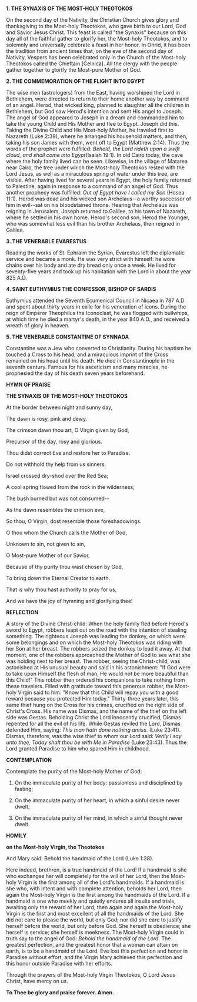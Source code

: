 
**1. THE SYNAXIS OF THE MOST-HOLY THEOTOKOS**

On the second day of the Nativity, the Christian Church gives glory and thanksgiving to the Most-holy Theotokos, who gave birth to our Lord, God and Savior Jesus Christ. This feast is called "the Synaxis" because on this day all of the faithful gather to glorify her, the Most-holy Theotokos, and to solemnly and universally celebrate a feast in her honor. In Ohrid, it has been the tradition from ancient times that, on the eve of the second day of Nativity, Vespers has been celebrated only in the Church of the Most-holy Theotokos called the Chieftain [Čelnica]. All the clergy with the people gather together to glorify the Most-pure Mother of God.

**2. THE COMMEMORATION OF THE FLIGHT INTO EGYPT**

The wise men (astrologers) from the East, having worshiped the Lord in Bethlehem, were directed to return to their home another way by command of an angel. Herod, that wicked king, planned to slaughter all the children in Bethlehem, but God saw Herod's intention and sent His angel to Joseph. The angel of God appeared to Joseph in a dream and commanded him to take the young Child and His Mother and flee to Egypt. Joseph did this. Taking the Divine Child and His Most-holy Mother, he traveled first to Nazareth (Luke 2:39), where he arranged his household matters, and then, taking his son James with them, went off to Egypt (Matthew 2:14). Thus the words of the prophet were fulfilled: *Behold, the Lord rideth upon a swift cloud, and shall come into Egypt*(Isaiah 19:1). In old Cairo today, the cave where the holy family lived can be seen. Likewise, in the village of Matarea near Cairo, the tree under which the Most-holy Theotokos rested with the Lord Jesus, as well as a miraculous spring of water under this tree, are visible. After having lived for several years in Egypt, the holy family returned to Palestine, again in response to a command of an angel of God. Thus another prophecy was fulfilled: *Out of Egypt have I called my Son* (Hosea 11:1). Herod was dead and his wicked son Archelaus--a worthy successor of him in evil--sat on his bloodstained throne. Hearing that Archelaus was reigning in Jerusalem, Joseph returned to Galilee, to his town of Nazareth, where he settled in his own home. Herod's second son, Herod the Younger, who was somewhat less evil than his brother Archelaus, then reigned in Galilee.

**3. THE VENERABLE EVARESTUS**

Reading the works of St. Ephraim the Syrian, Evarestus left the diplomatic service and became a monk. He was very strict with himself: he wore chains over his body and ate dry bread only once a week. He lived for seventy-five years and took up his habitation with the Lord in about the year 825 A.D.

**4. SAINT EUTHYMIUS THE CONFESSOR, BISHOP OF SARDIS**

Euthymius attended the Seventh Ecumenical Council in Nicaea in 787 A.D. and spent about thirty years in exile for his veneration of icons. During the reign of Emperor Theophilus the Iconoclast, he was flogged with bullwhips, at which time he died a martyr's death, in the year 840 A.D., and received a wreath of glory in heaven.

**5. THE VENERABLE CONSTANTINE OF SYNNADA**

Constantine was a Jew who converted to Christianity. During his baptism he touched a Cross to his head, and a miraculous imprint of the Cross remained on his head until his death. He died in Constantinople in the seventh century. Famous for his asceticism and many miracles, he prophesied the day of his death seven years beforehand.



**HYMN OF PRAISE**

**THE SYNAXIS OF THE MOST-HOLY THEOTOKOS**

At the border between night and sunny day,

The dawn is rosy, pink and dewy.

The crimson dawn thou art, O Virgin given by God,

Precursor of the day, rosy and glorious.

Thou didst correct Eve and restore her to Paradise.

Do not withhold thy help from us sinners.


Israel crossed dry-shod over the Red Sea;

A cool spring flowed from the rock in the wilderness;

The bush burned but was not consumed--

As the dawn resembles the crimson eve,

So thou, O Virgin, dost resemble those foreshadowings.

O thou whom the Church calls the Mother of God,

Unknown to sin, not given to sin,

O Most-pure Mother of our Savior,

Because of thy purity thou wast chosen by God,

To bring down the Eternal Creator to earth.

That is why thou hast authority to pray for us,

And we have the joy of hymning and glorifying thee!



**REFLECTION**

A story of the Divine Christ-child: When the holy family fled before Herod's sword to Egypt, robbers leapt out on the road with the intention of stealing something. The righteous Joseph was leading the donkey, on which were some belongings and on which the Most-holy Theotokos was riding with her Son at her breast. The robbers seized the donkey to lead it away. At that moment, one of the robbers approached the Mother of God to see what she was holding next to her breast. The robber, seeing the Christ-child, was astonished at His unusual beauty and said in his astonishment: "If God were to take upon Himself the flesh of man, He would not be more beautiful than this Child!" This robber then ordered his companions to take nothing from these travelers. Filled with gratitude toward this generous robber, the Most-holy Virgin said to him: "Know that this Child will repay you with a good reward because you protected Him today." Thirty-three years later, this same thief hung on the Cross for his crimes, crucified on the right side of Christ's Cross. His name was Dismas, and the name of the thief on the left side was Gestas. Beholding Christ the Lord innocently crucified, Dismas repented for all the evil of his life. While Gestas reviled the Lord, Dismas defended Him, saying: *This man hath done nothing amiss*. (Luke 23:41). Dismas, therefore, was the wise thief to whom our Lord said: *Verily I say unto thee, Today shalt thou be with Me in Paradise* (Luke 23:43). Thus the Lord granted Paradise to him who spared Him in childhood.



**CONTEMPLATION**

Contemplate the purity of the Most-holy Mother of God:

1.  On the immaculate purity of her body: passionless and disciplined by fasting;

1.  On the immaculate purity of her heart, in which a sinful desire never dwelt;

1.  On the immaculate purity of her mind, in which a sinful thought never dwelt.



**HOMILY**

**on the Most-holy Virgin, the Theotokos**

And Mary said: Behold the handmaid of the Lord (Luke 1:38).

Here indeed, brethren, is a true handmaid of the Lord! If a handmaid is she who exchanges her will completely for the will of her Lord, then the Most-holy Virgin is the first among all of the Lord's handmaids. If a handmaid is she who, with intent and with complete attention, beholds her Lord, then again the Most-holy Virgin is the first among the handmaids of the Lord. If a handmaid is one who meekly and quietly endures all insults and trials, awaiting only the reward of her Lord, then again and again the Most-holy Virgin is the first and most excellent of all the handmaids of the Lord. She did not care to please the world, but only God; nor did she care to justify herself before the world, but only before God. She herself is obedience; she herself is service; she herself is meekness. The Most-holy Virgin could in truth say to the angel of God: *Behold the handmaid of the Lord*. The greatest perfection, and the greatest honor that a woman can attain on earth, is to be a handmaid of the Lord. Eve lost this perfection and honor in Paradise without effort, and the Virgin Mary achieved this perfection and this honor outside Paradise with her efforts.

Through the prayers of the Most-holy Virgin Theotokos, O Lord Jesus Christ, have mercy on us.

**To Thee be glory and praise forever. Amen.**
